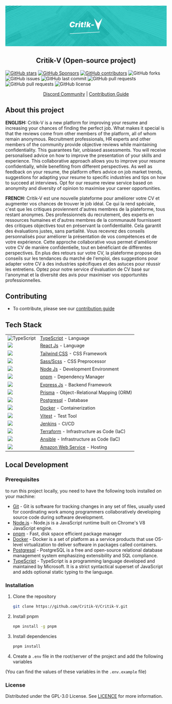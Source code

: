 ![Critik-V logo](./assets/BANNER_README.png)

<h2 align="center">
Critik-V (Open-source project)
</h2>

[![GitHub stars](https://img.shields.io/github/stars/Critik-V/Critik-V.svg?style=social&label=Star)](https://github.com/Critik-V/Critik-V)
[![GitHub Sponsors](https://img.shields.io/github/sponsors/Critik-V.svg?style=social)](https://github.com/sponsors/Critik-V)
[![GitHub contributors](https://img.shields.io/github/contributors/Critik-V/Critik-V.svg)](https://github.com/Critik-V/Critik-V/graphs/contributors)
![GitHub forks](https://img.shields.io/github/forks/Critik-V/Critik-V.svg)
![GitHub issues](https://img.shields.io/github/issues/Critik-V/Critik-V.svg)
![GitHub last commit](https://img.shields.io/github/last-commit/Critik-V/Critik-V.svg)
![GitHub pull requests](https://img.shields.io/github/issues-pr/Critik-V/Critik-V.svg)
![GitHub pull requests](https://img.shields.io/github/issues-pr-closed/Critik-V/Critik-V.svg)
![GitHub license](https://img.shields.io/github/license/Critik-V/Critik-V.svg)

<p align="center">
    <a href="https://discord.gg/Bw9Aa7zC">Discord Community</a> | <a href="./CONTRIBUTING.md">Contribution Guide</a>
</p>

## About this project 

**ENGLISH:** Critik-V is a new platform for improving your resume and increasing your chances of finding the perfect job. What makes it special is that the reviews come from other members of the platform, all of whom remain anonymous.
Recruitment professionals, HR experts and other members of the community provide objective reviews while maintaining confidentiality. This guarantees fair, unbiased assessments. You will receive personalised advice on how to improve the presentation of your skills and experience.
This collaborative approach allows you to improve your resume confidentially, while benefiting from different perspectives. As well as feedback on your resume, the platform offers advice on job market trends, suggestions for adapting your resume to specific industries and tips on how to succeed at interviews. Opt for our resume review service based on anonymity and diversity of opinion to maximise your career opportunities.

**FRENCH:** Critik-V est une nouvelle plateforme pour améliorer votre CV et augmenter vos chances de trouver le job idéal. Ce qui la rend spéciale, c'est que les critiques proviennent d'autres membres de la plateforme, tous restant anonymes.
Des professionnels du recrutement, des experts en ressources humaines et d'autres membres de la communauté fournissent des critiques objectives tout en préservant la confidentialité. Cela garantit des évaluations justes, sans partialité. Vous recevrez des conseils personnalisés pour améliorer la présentation de vos compétences et de votre expérience.
Cette approche collaborative vous permet d'améliorer votre CV de manière confidentielle, tout en bénéficiant de différentes perspectives. En plus des retours sur votre CV, la plateforme propose des conseils sur les tendances du marché de l'emploi, des suggestions pour adapter votre CV à des industries spécifiques et des astuces pour réussir les entretiens. Optez pour notre service d'évaluation de CV basé sur l'anonymat et la diversité des avis pour maximiser vos opportunités professionnelles.

## Contributing

- To contribute, please see our <a href="./CONTRIBUTING.md">contribution guide</a>

## Tech Stack


|  |  |
| --- | --- |
| <img src="https://upload.wikimedia.org/wikipedia/commons/thumb/4/4c/Typescript_logo_2020.svg/2048px-Typescript_logo_2020.svg.png" alt="TypeScript" width="20"/> | [TypeScript](https://www.typescriptlang.org/) - Language |
| <img src="https://cdn4.iconfinder.com/data/icons/logos-3/600/React.js_logo-512.png" width="20"/> | [React Js](https://reactjs.org/) - Language |
| <img src="https://static-00.iconduck.com/assets.00/tailwind-css-icon-2048x1229-u8dzt4uh.png" width="20"/> | [Tailwind CSS](https://tailwindcss.com/) - CSS Framework |
| <img src="https://cdn.freebiesupply.com/logos/large/2x/sass-1-logo-png-transparent.png" width="20"/> | [Sass/Scss](https://sass-lang.com/) - CSS Preprocessor |
| <img src="https://cdn-icons-png.flaticon.com/512/5968/5968322.png" width="20"/> | [Node Js](https://nodejs.org/en/) - Development Environment |
| <img src="https://pnpm.io/img/pnpm.svg" width="20"/> | [pnpm](https://pnpm.io/) - Dependency Manager |
| <img src="https://upload.wikimedia.org/wikipedia/commons/6/64/Expressjs.png" width="20"/> | [Express Js](https://expressjs.com/) - Backend Framework |
| <img src="https://cdn.sanity.io/images/vftxng62/production/9c68538b07056123775d8aa985d19d4f217eee34-700x275.png" width="20"/> | [Prisma](https://www.prisma.io/) - Object-Relational Mapping (ORM) |
| <img src="https://www.postgresql.org/media/img/about/press/elephant.png" width="20"/> | [Postgresql](https://www.postgresql.org/) - Database |
| <img src="https://assets.stickpng.com/images/62a9c7c08ff6441a2952dad3.png" width="20"/> | [Docker](https://www.docker.com/) - Containerization |
| <img src="https://user-images.githubusercontent.com/11247099/145112184-a9ff6727-661c-439d-9ada-963124a281f7.png" width="20"/> | [Vitest](https://vitest.dev/) - Test Tool |
| <img src="https://upload.wikimedia.org/wikipedia/commons/thumb/e/e9/Jenkins_logo.svg/1200px-Jenkins_logo.svg.png" width="20"/> | [Jenkins](https://www.jenkins.io/) - CI/CD |
| <img src="https://static-00.iconduck.com/assets.00/terraform-icon-1803x2048-hodrzd3t.png" width="20"/> | [Terraform](https://www.terraform.io/) - Infrastructure as Code (IaC) |
| <img src="https://upload.wikimedia.org/wikipedia/commons/thumb/2/24/Ansible_logo.svg/2048px-Ansible_logo.svg.png" width="20"/> | [Ansible](https://www.ansible.com/) - Infrastructure as Code (IaC) |
| <img src="https://static-00.iconduck.com/assets.00/general-awscloud-icon-2048x2048-3trjae80.png" width="20"/> | [Amazon Web Service](https://aws.amazon.com/) - Hosting |

## Local Development

### Prerequisites

to run this project locally, you need to have the following tools installed on your machine:

- [Git](https://git-scm.com/) - Git is software for tracking changes in any set of files, usually used for coordinating work among programmers collaboratively developing source code during software development.
- [Node.js](https://nodejs.org/en/) - Node.js is a JavaScript runtime built on Chrome's V8 JavaScript engine.
- [pnpm](https://pnpm.io/) - Fast, disk space efficient package manager
- [Docker](https://www.docker.com/) - Docker is a set of platform as a service products that use OS-level virtualization to deliver software in packages called containers.
- [Postgresql](https://www.postgresql.org/) - PostgreSQL is a free and open-source relational database management system emphasizing extensibility and SQL compliance.
- [TypeScript](https://www.typescriptlang.org/) - TypeScript is a programming language developed and maintained by Microsoft. It is a strict syntactical superset of JavaScript and adds optional static typing to the language.

### Installation

1. Clone the repository
    
    ```sh
    git clone https://github.com/Critik-V/Critik-V.git
    ```
2. Install pnpm
    
    ```sh
    npm install -g pnpm
    ```
3. Install dependencies
    
    ```sh
    pnpm install
    ```
4. Create a `.env` file in the root/server of the project and add the following variables

(You can find the values of these variables in the `.env.example` file)

### License

Distributed under the GPL-3.0 License. See [LICENCE](LICENCE.md) for more information.

